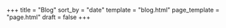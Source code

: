 +++
title = "Blog"
sort_by = "date"
template = "blog.html"
page_template = "page.html"
draft = false
+++
